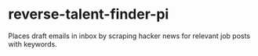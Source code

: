 # reverse-talent-finder-pi
Places draft emails in inbox by scraping hacker news for relevant job posts with keywords.
